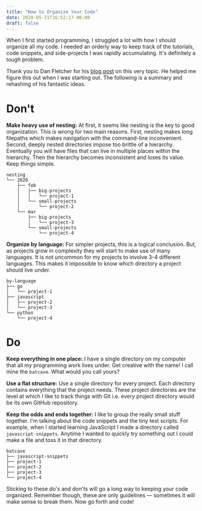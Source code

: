 ```yaml
---
title: "How to Organize Your Code"
date: 2020-05-31T16:52:17-06:00
draft: false
---
```


When I first started programming, I struggled a lot with how I should organize all my code. I needed an orderly way to keep track of the tutorials, code snippets, and side-projects I was rapidly accumulating. It's definitely a tough problem.

Thank you to Dan Fletcher for his [blog post](http://www.danfletcherblog.ca/2017/01/beginners-tip-organize-coding-projects/) on this very topic. He helped me figure this out when I was starting out. The following is a summary and rehashing of his fantastic ideas.

# Don't

**Make heavy use of nesting:** At first, it seems like nesting is the key to good organization. This is wrong for two main reasons. First, nesting makes long filepaths which makes navigation with the command-line inconvenient. Second, deeply nested directories impose too brittle of a hierarchy. Eventually you will have files that can live in multiple places within the hierarchy. Then the hierarchy becomes inconsistent and loses its value. Keep things simple.

```text
nesting
└── 2020
    ├── feb
    │   ├── big-projects
    │   │   └── project-1
    │   └── small-projects
    │       └── project-2
    └── mar
        ├── big-projects
        │   └── project-3
        └── small-projects
            └── project-4
```
**Organize by language:** For simpler projects, this is a logical conclusion. But, as projects grow in complexity they will start to make use of many languages. It is not uncommon for my projects to involve 3-4 different languages. This makes it impossible to know which directory a project should live under.

```text
by-language
├── go
│   └── project-1
├── javascript
│   ├── project-2
│   └── project-3
└── python
    └── project-4
```
# Do

**Keep everything in one place:** I have a single directory on my computer that all my programming work lives under. Get creative with the name! I call mine the `batcave`. What would you call yours?

**Use a flat structure:** Use a single directory for every project. Each directory contains everything that the project needs. These project directories are the level at which I like to track things with Git i.e. every project directory would be its own GitHub repository.

**Keep the odds and ends together:** I like to group the really small stuff together. I'm talking about the code snippets and the tiny test scripts. For example, when I started learning JavaScript I made a directory called `javascript-snippets`. Anytime I wanted to quickly try something out I could make a file and toss it in that directory.

```text
batcave
├── javascript-snippets
├── project-1
├── project-2
├── project-3
└── project-4
```

Sticking to these do's and don'ts will go a long way to keeping your code organized. Remember though, these are only guidelines — sometimes it will make sense to break them. Now go forth and code!